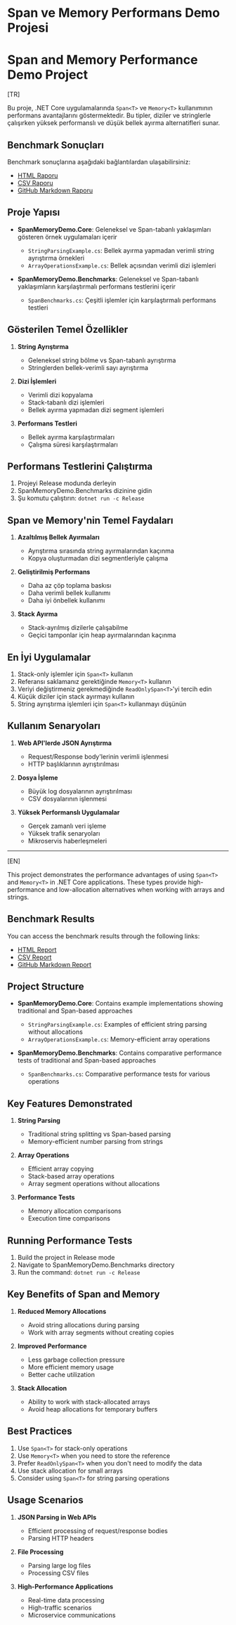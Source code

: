 # Span<T> ve Memory<T> Performans Demo Projesi
# Span<T> and Memory<T> Performance Demo Project

[TR]

Bu proje, .NET Core uygulamalarında `Span<T>` ve `Memory<T>` kullanımının performans avantajlarını göstermektedir. Bu tipler, diziler ve stringlerle çalışırken yüksek performanslı ve düşük bellek ayırma alternatifleri sunar.

## Benchmark Sonuçları

Benchmark sonuçlarına aşağıdaki bağlantılardan ulaşabilirsiniz:
- [HTML Raporu](BenchmarkDotNet.Artifacts/results/SpanMemoryDemo.Benchmarks.SpanBenchmarks-report.html)
- [CSV Raporu](BenchmarkDotNet.Artifacts/results/SpanMemoryDemo.Benchmarks.SpanBenchmarks-report.csv)
- [GitHub Markdown Raporu](BenchmarkDotNet.Artifacts/results/SpanMemoryDemo.Benchmarks.SpanBenchmarks-report-github.md)

## Proje Yapısı

- **SpanMemoryDemo.Core**: Geleneksel ve Span-tabanlı yaklaşımları gösteren örnek uygulamaları içerir
  - `StringParsingExample.cs`: Bellek ayırma yapmadan verimli string ayrıştırma örnekleri
  - `ArrayOperationsExample.cs`: Bellek açısından verimli dizi işlemleri

- **SpanMemoryDemo.Benchmarks**: Geleneksel ve Span-tabanlı yaklaşımların karşılaştırmalı performans testlerini içerir
  - `SpanBenchmarks.cs`: Çeşitli işlemler için karşılaştırmalı performans testleri

## Gösterilen Temel Özellikler

1. **String Ayrıştırma**
   - Geleneksel string bölme vs Span-tabanlı ayrıştırma
   - Stringlerden bellek-verimli sayı ayrıştırma

2. **Dizi İşlemleri**
   - Verimli dizi kopyalama
   - Stack-tabanlı dizi işlemleri
   - Bellek ayırma yapmadan dizi segment işlemleri

3. **Performans Testleri**
   - Bellek ayırma karşılaştırmaları
   - Çalışma süresi karşılaştırmaları

## Performans Testlerini Çalıştırma

1. Projeyi Release modunda derleyin
2. SpanMemoryDemo.Benchmarks dizinine gidin
3. Şu komutu çalıştırın: `dotnet run -c Release`

## Span<T> ve Memory<T>'nin Temel Faydaları

1. **Azaltılmış Bellek Ayırmaları**
   - Ayrıştırma sırasında string ayırmalarından kaçınma
   - Kopya oluşturmadan dizi segmentleriyle çalışma

2. **Geliştirilmiş Performans**
   - Daha az çöp toplama baskısı
   - Daha verimli bellek kullanımı
   - Daha iyi önbellek kullanımı

3. **Stack Ayırma**
   - Stack-ayrılmış dizilerle çalışabilme
   - Geçici tamponlar için heap ayırmalarından kaçınma

## En İyi Uygulamalar

1. Stack-only işlemler için `Span<T>` kullanın
2. Referansı saklamanız gerektiğinde `Memory<T>` kullanın
3. Veriyi değiştirmeniz gerekmediğinde `ReadOnlySpan<T>`'yi tercih edin
4. Küçük diziler için stack ayırmayı kullanın
5. String ayrıştırma işlemleri için `Span<T>` kullanmayı düşünün

## Kullanım Senaryoları

1. **Web API'lerde JSON Ayrıştırma**
   - Request/Response body'lerinin verimli işlenmesi
   - HTTP başlıklarının ayrıştırılması

2. **Dosya İşleme**
   - Büyük log dosyalarının ayrıştırılması
   - CSV dosyalarının işlenmesi

3. **Yüksek Performanslı Uygulamalar**
   - Gerçek zamanlı veri işleme
   - Yüksek trafik senaryoları
   - Mikroservis haberleşmeleri

---

[EN]

This project demonstrates the performance advantages of using `Span<T>` and `Memory<T>` in .NET Core applications. These types provide high-performance and low-allocation alternatives when working with arrays and strings.

## Benchmark Results

You can access the benchmark results through the following links:
- [HTML Report](BenchmarkDotNet.Artifacts/results/SpanMemoryDemo.Benchmarks.SpanBenchmarks-report.html)
- [CSV Report](BenchmarkDotNet.Artifacts/results/SpanMemoryDemo.Benchmarks.SpanBenchmarks-report.csv)
- [GitHub Markdown Report](BenchmarkDotNet.Artifacts/results/SpanMemoryDemo.Benchmarks.SpanBenchmarks-report-github.md)

## Project Structure

- **SpanMemoryDemo.Core**: Contains example implementations showing traditional and Span-based approaches
  - `StringParsingExample.cs`: Examples of efficient string parsing without allocations
  - `ArrayOperationsExample.cs`: Memory-efficient array operations

- **SpanMemoryDemo.Benchmarks**: Contains comparative performance tests of traditional and Span-based approaches
  - `SpanBenchmarks.cs`: Comparative performance tests for various operations

## Key Features Demonstrated

1. **String Parsing**
   - Traditional string splitting vs Span-based parsing
   - Memory-efficient number parsing from strings

2. **Array Operations**
   - Efficient array copying
   - Stack-based array operations
   - Array segment operations without allocations

3. **Performance Tests**
   - Memory allocation comparisons
   - Execution time comparisons

## Running Performance Tests

1. Build the project in Release mode
2. Navigate to SpanMemoryDemo.Benchmarks directory
3. Run the command: `dotnet run -c Release`

## Key Benefits of Span<T> and Memory<T>

1. **Reduced Memory Allocations**
   - Avoid string allocations during parsing
   - Work with array segments without creating copies

2. **Improved Performance**
   - Less garbage collection pressure
   - More efficient memory usage
   - Better cache utilization

3. **Stack Allocation**
   - Ability to work with stack-allocated arrays
   - Avoid heap allocations for temporary buffers

## Best Practices

1. Use `Span<T>` for stack-only operations
2. Use `Memory<T>` when you need to store the reference
3. Prefer `ReadOnlySpan<T>` when you don't need to modify the data
4. Use stack allocation for small arrays
5. Consider using `Span<T>` for string parsing operations

## Usage Scenarios

1. **JSON Parsing in Web APIs**
   - Efficient processing of request/response bodies
   - Parsing HTTP headers

2. **File Processing**
   - Parsing large log files
   - Processing CSV files

3. **High-Performance Applications**
   - Real-time data processing
   - High-traffic scenarios
   - Microservice communications
